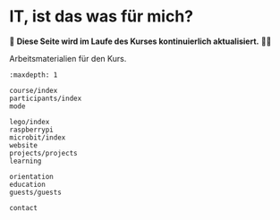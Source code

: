 # IT, ist das was für mich?

🚧 **Diese Seite wird im Laufe des Kurses kontinuierlich aktualisiert.** 👷‍♀️

Arbeitsmaterialien für den Kurs.


```{toctree}
:maxdepth: 1

course/index
participants/index
mode

lego/index
raspberrypi
microbit/index
website
projects/projects
learning

orientation
education
guests/guests

contact
```


